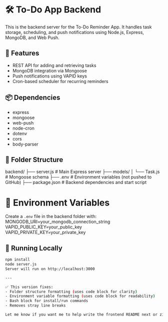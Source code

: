 # 🛠️ To-Do App Backend

This is the backend server for the To-Do Reminder App. It handles task storage, scheduling, and push notifications using Node.js, Express, MongoDB, and Web Push.

## 🚀 Features

- REST API for adding and retrieving tasks
- MongoDB integration via Mongoose
- Push notifications using VAPID keys
- Cron-based scheduler for recurring reminders

## 📦 Dependencies

- express
- mongoose
- web-push
- node-cron
- dotenv
- cors
- body-parser

## 📁 Folder Structure

backend/ ├── server.js             # Main Express server ├── models/ │   └── Task.js           # Mongoose schema ├── .env                  # Environment variables (not pushed to GitHub) ├── package.json          # Backend dependencies and start script
# 🔐 Environment Variables

Create a `.env` file in the backend folder with:
MONGODB_URI=your_mongodb_connection_string VAPID_PUBLIC_KEY=your_public_key VAPID_PRIVATE_KEY=your_private_key

## 🧪 Running Locally

```bash
npm install
node server.js
Server will run on http://localhost:3000

---

✅ This version fixes:
- Folder structure formatting (uses code block for clarity)
- Environment variable formatting (uses code block for readability)
- Bash block for install/run commands
- Removes stray line breaks

Let me know if you want me to help write the frontend README next or zip this for submission!





